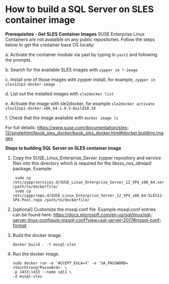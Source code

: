 # How to build a SQL Server on SLES container image

**Prerequisites - Get SLES Container Images** 
SUSE Enterprise Linux Containers are not avalaible on any public repositories. Follow the steps below to get the container base OS locally:

a.	Activate the container module via yast by typing in ```yast2``` and following the prompts. 

b.	Search for the available SLES images with ```zypper se *-image```

c.	Install one of those images with zypper install, for example, ```zypper in sles12sp2-docker-image```

d.	List out the installed images with ```sle2docker list```

e.	Activate the image with sle2docker, for example ```sle2docker activate sles12sp1-docker.x86_64-1.0.5-Build10.18```

f.	Check that the image available with ```docker image ls```


For full details: https://www.suse.com/documentation/sles-12/singlehtml/book_sles_docker/book_sles_docker.html#docker.building.images

**Steps to building SQL Server on SLES container image**

1.	Copy the  SUSE_Linux_Enterprise_Server zypper repository and service files into this directory which is required for the *libsss_nss_idmap0* package. Example:
    ```
     sudo cp /etc/zypp/services.d/SUSE_Linux_Enterprise_Server_12_SP4_x86_64.service /path/to/dockerfile/
     sudo cp /etc/zypp/repo.d/SUSE_Linux_Enterprise_Server_12_SP4_x86_64:SLES12-SP4-Pool.repo /path/to/dockerfile/
    ```
2.	[optional] Customize the mssql.conf file. Example mssql.conf entries can be found here: https://docs.microsoft.com/en-us/sql/linux/sql-server-linux-configure-mssql-conf?view=sql-server-2017#mssql-conf-format 

3.	Build the docker image. 
    ```
    docker build . -t mssql-sles
    ```
4. Run the docker image. 
    ```
    sudo docker run -e 'ACCEPT_EULA=Y' -e 'SA_PASSWORD=<YourStrong!Passw0rd>' \
   -p 1433:1433 --name sql1 \
   -d mssql-sles
    ```
